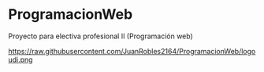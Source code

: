 # ProgramacionWeb
Proyecto para electiva profesional II (Programación web)

https://raw.githubusercontent.com/JuanRobles2164/ProgramacionWeb/logoudi.png
